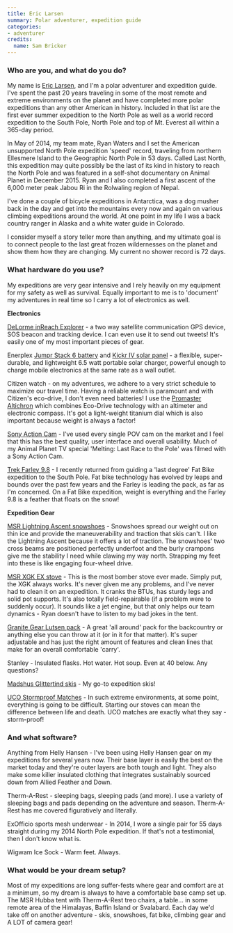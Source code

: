 ```yaml
---
title: Eric Larsen
summary: Polar adventurer, expedition guide
categories:
- adventurer
credits:
  name: Sam Bricker
---
```


### Who are you, and what do you do?

My name is [Eric Larsen](http://ericlarsenexplore.com/ "Eric's website."), and I'm a polar adventurer and expedition guide. I've spent the past 20 years traveling in some of the most remote and extreme environments on the planet and have completed more polar expeditions than any other American in history. Included in that list are the first ever summer expedition to the North Pole as well as a world record expedition to the South Pole, North Pole and top of Mt. Everest all within a 365-day period.

In May of 2014, my team mate, Ryan Waters and I set the American unsupported North Pole expedition 'speed' record, traveling from northern Ellesmere Island to the Geographic North Pole in 53 days. Called Last North, this expedition may quite possibly be the last of its kind in history to reach the North Pole and was featured in a self-shot documentary on Animal Planet in December 2015. Ryan and I also completed a first ascent of the 6,000 meter peak Jabou Ri in the Rolwaling region of Nepal.

I've done a couple of bicycle expeditions in Antarctica, was a dog musher back in the day and get into the mountains every now and again on various climbing expeditions around the world. At one point in my life I was a back country ranger in Alaska and a white water guide in Colorado. 

I consider myself a story teller more than anything, and my ultimate goal is to connect people to the last great frozen wildernesses on the planet and show them how they are changing. My current no shower record is 72 days. 

### What hardware do you use?

My expeditions are very gear intensive and I rely heavily on my equipment for my safety as well as survival. Equally important to me is to 'document' my adventures in real time so I carry a lot of electronics as well.

**Electronics**

[DeLorme inReach Explorer][inreach-explorer] - a two way satellite communication GPS device, SOS beacon and tracking device. I can even use it to send out tweets! It's easily one of my most important pieces of gear.

Enerplex [Jumpr Stack 6 battery][jumpr-stack-6] and [Kickr IV solar panel][kickr-iv] - a flexible, super-durable, and lightweight 6.5 watt portable solar charger, powerful enough to charge mobile electronics at the same rate as a wall outlet.

Citizen watch - on my adventures, we adhere to a very strict schedule to maximize our travel time. Having a reliable watch is paramount and with Citizen's eco-drive, I don't even need batteries! I use the [Promaster Altichron][promaster-altichron] which combines Eco-Drive technology with an altimeter and electronic compass. It's got a light-weight titanium dial which is also important because weight is always a factor!

[Sony Action Cam][fdr-x1000v] - I've used every single POV cam on the market and I feel that this has the best quality, user interface and overall usability. Much of my Animal Planet TV special 'Melting: Last Race to the Pole' was filmed with a Sony Action Cam.

[Trek Farley 9.8][farley-9.8] - I recently returned from guiding a 'last degree' Fat Bike expedition to the South Pole. Fat bike technology has evolved by leaps and bounds over the past few years and the Farley is leading the pack, as far as I'm concerned. On a Fat Bike expedition, weight is everything and the Farley 9.8 is a feather that floats on the snow!

**Expedition Gear** 

[MSR Lightning Ascent snowshoes][lightning-ascent] - Snowshoes spread our weight out on thin ice and provide the maneuverability and traction that skis can't. I like the Lightning Ascent because it offers a lot of traction. The snowshoes' two cross beams are positioned perfectly underfoot and the burly crampons give me the stability I need while clawing my way north. Strapping my feet into these is like engaging four-wheel drive.

[MSR XGK EX stove][xgk-ex] - This is the most bomber stove ever made. Simply put, the XGK always works. It's never given me any problems, and I've never had to clean it on an expedition. It cranks the BTUs, has sturdy legs and solid pot supports. It's also totally field-repairable (if a problem were to suddenly occur). It sounds like a jet engine, but that only helps our team dynamics - Ryan doesn't have to listen to my bad jokes in the tent.

[Granite Gear Lutsen pack][lutsen-55] - A great 'all around' pack for the backcountry or anything else you can throw at it (or in it for that matter). It's super adjustable and has just the right amount of features and clean lines that make for an overall comfortable 'carry'. 

Stanley - Insulated flasks. Hot water. Hot soup. Even at 40 below. Any questions?

[Madshus Glittertind skis][glittertind] - My go-to expedition skis! 

[UCO Stormproof Matches][stormproof-matches] - In such extreme environments, at some point, everything is going to be difficult. Starting our stoves can mean the difference between life and death. UCO matches are exactly what they say - storm-proof! 

### And what software?

Anything from Helly Hansen - I've been using Helly Hansen gear on my expeditions for several years now. Their base layer is easily the best on the market today and they're outer layers are both tough and light. They also make some killer insulated clothing that integrates sustainably sourced down from Allied Feather and Down.

Therm-A-Rest - sleeping bags, sleeping pads (and more). I use a variety of sleeping bags and pads depending on the adventure and season. Therm-A-Rest has me covered figuratively and literally.

ExOfficio sports mesh underwear - In 2014, I wore a single pair for 55 days straight during my 2014 North Pole expedition. If that's not a testimonial, then I don't know what is.

Wigwam Ice Sock - Warm feet. Always. 

### What would be your dream setup?

Most of my expeditions are long suffer-fests where gear and comfort are at a minimum, so my dream is always to have a comfortable base camp set up. The MSR Hubba tent with Therm-A-Rest treo chairs, a table... in some remote area of the Himalayas, Baffin Island or Svalabard. Each day we'd take off on another adventure - skis, snowshoes, fat bike, climbing gear and A LOT of camera gear!

[inreach-explorer]: http://www.inreachdelorme.com/product-info/inreach-explorer.php "A GPS and SOS device."
[glittertind]: http://en-us.madshus.com/nordic-skis/glittertind-ski "A pair of skis."
[stormproof-matches]: http://ucogear.com/stormproof-matches.html "Matches that work in any weather."
[fdr-x1000v]: https://www.sony.com/electronics/actioncam/fdr-x1000v-body-kit "A 4K video camera."
[farley-9.8]: https://www.trekbikes.com/us/en_US/bikes/mountain-bikes/trail-mountain-bikes/farley/farley-9-8/p/1066000-2016 "A mountain bike."
[jumpr-stack-6]: http://www.goenerplex.com/products/portable-batteries/jumpr-stack-6 "A portable battery."
[xgk-ex]: http://www.cascadedesigns.com/msr/stoves/rapid-cooking/xgk-ex/product? "A multi-fuel portable stove."
[kickr-iv]: http://www.goenerplex.com/products/portable-solar-chargers/kickr-iv "A portable solar charger."
[lightning-ascent]: https://www.cascadedesigns.com/msr/snowshoes/ascent-snowshoes/lightning-ascent-snowshoes/product "A pair of nowshoes."
[lutsen-55]: http://www.granitegear.com/outdoor/backpacks/multi-day-backpacks/men-s-backpacks/lutsen-55.html "A backpack."
[promaster-altichron]: http://www.citizenwatch.com/en-us/watches/watch-detail/?model=BN5030-06E "A light-powered watch with an altimeter and electronic compass."
